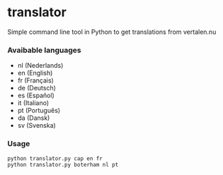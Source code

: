 # translator
Simple command line tool in Python to get translations from vertalen.nu

### Avaibable languages
* nl (Nederlands)
* en (English)
* fr (Français)
* de (Deutsch)
* es (Español)
* it (Italiano)
* pt (Português)
* da (Dansk)
* sv (Svenska)

### Usage

```
python translator.py cap en fr
python translator.py boterham nl pt
````
